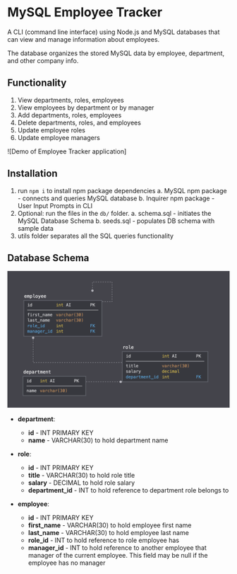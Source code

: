 # MySQL Employee Tracker

A CLI (command line interface) using Node.js and MySQL databases that can view and manage information about employees.

The database organizes the stored MySQL data by employee, department, and other company info.


## Functionality

1. View departments, roles, employees
2. View employees by department or by manager
3. Add departments, roles, employees
4. Delete departments, roles, and employees
5. Update employee roles
6. Update employee managers


![Demo of Employee Tracker application]


## Installation

1. run `npm i` to install npm package dependencies
  a. MySQL npm package - connects and queries MySQL database
  b. Inquirer npm package - User Input Prompts in CLI
2. Optional: run the files in the `db/` folder.
  a. schema.sql - initiates the MySQL Database Schema
  b. seeds.sql - populates DB schema with sample data
3. utils folder separates all the SQL queries functionality


## Database Schema

![Database Schema](assets/schema.png)

* **department**:

  * **id** - INT PRIMARY KEY
  * **name** - VARCHAR(30) to hold department name

* **role**:

  * **id** - INT PRIMARY KEY
  * **title** -  VARCHAR(30) to hold role title
  * **salary** -  DECIMAL to hold role salary
  * **department_id** -  INT to hold reference to department role belongs to

* **employee**:

  * **id** - INT PRIMARY KEY
  * **first_name** - VARCHAR(30) to hold employee first name
  * **last_name** - VARCHAR(30) to hold employee last name
  * **role_id** - INT to hold reference to role employee has
  * **manager_id** - INT to hold reference to another employee that manager of the current employee. This field may be null if the employee has no manager